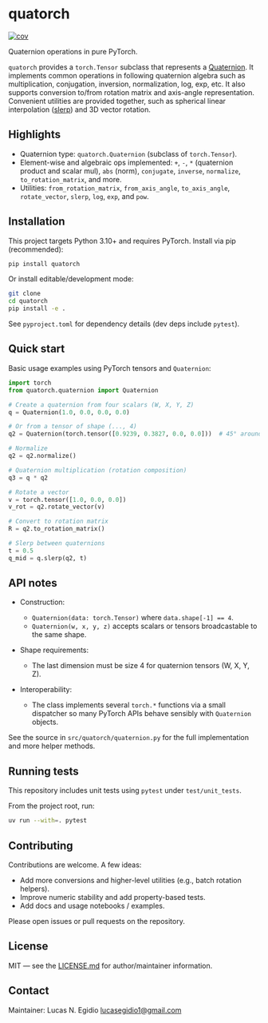 # quatorch
[![cov](https://egidioln.github.io/QuaTorch/badges/coverage.svg)](https://github.com/egidioln/quatorch/actions)

Quaternion operations in pure PyTorch.

`quatorch` provides a `torch.Tensor` subclass that represents a [Quaternion](https://en.wikipedia.org/wiki/Quaternion). It implements common operations in following quaternion algebra such as multiplication,
conjugation, inversion, normalization, log, exp, etc. It also supports conversion to/from rotation matrix and axis-angle representation. Convenient utilities are provided together, such as spherical linear interpolation ([slerp](https://en.wikipedia.org/wiki/Slerp)) and 3D vector rotation.

## Highlights

- Quaternion type: `quatorch.Quaternion` (subclass of `torch.Tensor`).
- Element-wise and algebraic ops implemented: `+`, `-`, `*` (quaternion product and scalar mul),
	`abs` (norm), `conjugate`, `inverse`, `normalize`, `to_rotation_matrix`, and more.
- Utilities: `from_rotation_matrix`, `from_axis_angle`, `to_axis_angle`, `rotate_vector`, `slerp`,
	`log`, `exp`, and `pow`.

## Installation

This project targets Python 3.10+ and requires PyTorch. Install via pip (recommended):

```bash
pip install quatorch
```

Or install editable/development mode:

```bash
git clone 
cd quatorch
pip install -e .
```

See `pyproject.toml` for dependency details (dev deps include `pytest`).

## Quick start

Basic usage examples using PyTorch tensors and `Quaternion`:

```python
import torch
from quatorch.quaternion import Quaternion

# Create a quaternion from four scalars (W, X, Y, Z)
q = Quaternion(1.0, 0.0, 0.0, 0.0)

# Or from a tensor of shape (..., 4)
q2 = Quaternion(torch.tensor([0.9239, 0.3827, 0.0, 0.0]))  # 45° around X

# Normalize
q2 = q2.normalize()

# Quaternion multiplication (rotation composition)
q3 = q * q2

# Rotate a vector
v = torch.tensor([1.0, 0.0, 0.0])
v_rot = q2.rotate_vector(v)

# Convert to rotation matrix
R = q2.to_rotation_matrix()

# Slerp between quaternions
t = 0.5
q_mid = q.slerp(q2, t)
```

## API notes

- Construction:
	- `Quaternion(data: torch.Tensor)` where `data.shape[-1] == 4`.
	- `Quaternion(w, x, y, z)` accepts scalars or tensors broadcastable to the same shape.

- Shape requirements:
	- The last dimension must be size 4 for quaternion tensors (W, X, Y, Z).

- Interoperability:
	- The class implements several `torch.*` functions via a small dispatcher so
		many PyTorch APIs behave sensibly with `Quaternion` objects.

See the source in `src/quatorch/quaternion.py` for the full implementation and more
helper methods.

## Running tests

This repository includes unit tests using `pytest` under `test/unit_tests`.

From the project root, run:

```bash
uv run --with=. pytest 
```

## Contributing

Contributions are welcome. A few ideas:

- Add more conversions and higher-level utilities (e.g., batch rotation helpers).
- Improve numeric stability and add property-based tests.
- Add docs and usage notebooks / examples.

Please open issues or pull requests on the repository.

## License

MIT — see the [LICENSE.md](./LICENSE.md) for author/maintainer information.

## Contact

Maintainer: Lucas N. Egidio <lucasegidio1@gmail.com>

